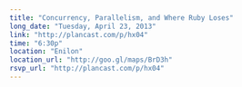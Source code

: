 ```yaml
---
title: "Concurrency, Parallelism, and Where Ruby Loses"
long_date: "Tuesday, April 23, 2013"
link: "http://plancast.com/p/hx04"
time: "6:30p"
location: "Enilon"
location_url: "http://goo.gl/maps/BrD3h"
rsvp_url: "http://plancast.com/p/hx04"
---
```

